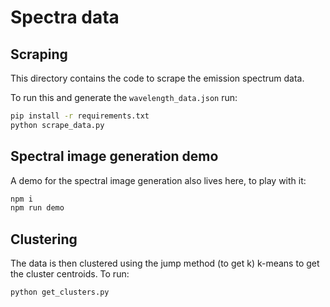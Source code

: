 # Spectra data

## Scraping

This directory contains the code to scrape the emission spectrum data.

To run this and generate the `wavelength_data.json` run:

```bash
pip install -r requirements.txt
python scrape_data.py
```

## Spectral image generation demo

A demo for the spectral image generation also lives here, to play with it:

```bash
npm i
npm run demo
```


## Clustering

The data is then clustered using the jump method (to get k) k-means to get the cluster centroids.
To run:
```bash
python get_clusters.py
```